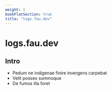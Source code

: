 ```yaml
---
weight: 1
bookFlatSection: true
title: "logs.fau.dev"
---
```


# logs.fau.dev

## Intro

- Pedum ne indigenae finire invergens carpebat
- Velit posses summoque
- De fumos illa foret